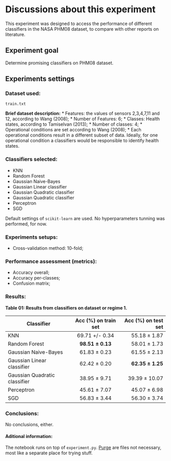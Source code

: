 # Discussions about this experiment

This experiment was designed to access the performance of different classifiers in the NASA PHM08 dataset, to compare with other reports on literature.

## Experiment goal
Determine promising classifiers on PHM08 dataset.

## Experiments settings

### Dataset used:
```train.txt```

**Brief dataset description:**
	* Features: the values of sensors 2,3,4,7,11 and 12, according to Wang (2008);
	* Number of Features: 6;
	* Classes: Health states, according to Tamiselvan (2013);
	* Number of classes: 4;
	* Operational conditions are set according to Wang (2008);
	* Each operational conditions result in a different subset of data. Ideally, for one operational condition a classifiers would be responsible to identify health states.	


### Classifiers selected:
- KNN
- Random Forest
- Gaussian Naive-Bayes
- Gaussian Linear classifier
- Gaussian Quadratic classifier
- Gaussian Quadratic classifier
- Perceptron
- SGD

Default settings of ```scikit-learn``` are used. No hyperparameters tunning was performed, for now.


### Experiments setups:

- Cross-validation method: 10-fold;

### Performance assessment (metrics):

- Accuracy overall;
- Accuracy per-classes;
- Confusion matrix;

### Results:

**Table 01: Results from classifiers on dataset or regime 1.**

| Classifier        | Acc (%) on train set           | Acc (%) on test set  |
| ------------- |:-------------:| -----:|
| KNN     						 	| 69.71 +/- 0.34 | 55.18 $\pm$ 1.87 |
| Random Forest						| **98.51 $\pm$ 0.13** | 58.01 $\pm$ 1.73 |
| Gaussian Naive-Bayes				| 61.83 $\pm$ 0.23 | 61.55 $\pm$ 2.13 |
| Gaussian Linear classifier        | 62.42 $\pm$ 0.20 | **62.35 $\pm$ 1.25** |
| Gaussian Quadratic classifier     | 38.95 $\pm$ 9.71 | 39.39 $\pm$ 10.07|
| Perceptron					    | 45.61 $\pm$ 7.07 | 45.07 $\pm$ 6.98 |
| SGD								| 56.83 $\pm$ 3.44 | 56.30 $\pm$ 3.74 | 


### Conclusions:

No conclusions, either.


#### Aditional information:

The notebook runs on top of `experiment.py`. [Purge](./Purge/) are files not necessary, most like a separate place for trying stuff.
